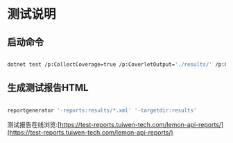 # 测试说明

## 启动命令

```sh

dotnet test /p:CollectCoverage=true /p:CoverletOutput='./results/' /p:CoverletOutputFormat=opencover

```

## 生成测试报告HTML

```sh

reportgenerator '-reports:results/*.xml' '-targetdir:results'

```

测试报告在线浏览:[https://test-reports.tuiwen-tech.com/lemon-api-reports/](https://test-reports.tuiwen-tech.com/lemon-api-reports/)